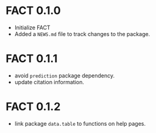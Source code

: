 # FACT 0.1.0

* Initialize FACT
* Added a `NEWS.md` file to track changes to the package.

# FACT 0.1.1

* avoid `prediction` package dependency.
* update citation information.

# FACT 0.1.2

* link package `data.table` to functions on help pages.

